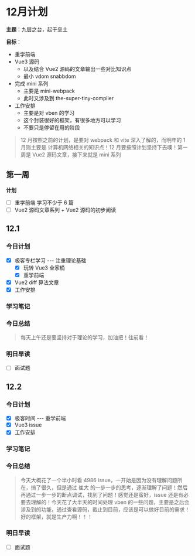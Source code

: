 # 12月计划

**主题**：九层之台，起于垒土

**目标**：

- 重学前端
- Vue3 源码
  - 以及结合 Vue2 源码的文章输出一些对比知识点
  - 最小 vdom snabbdom
- 完成 mini 系列
  - 主要是 mini-webpack
  - 此时又涉及到 the-super-tiny-complier
- 工作安排
  - 主要是对 vben 的学习
  - 这个封装很好的框架，有很多地方可以学习
  - 不要只是停留在用的阶段

> 12 月按照之前的计划，是要对 webpack 和 vite 深入了解的，而明年的 1 月则主要是 计算机网络相关的知识点！12 月要按照计划坚持下去噢！第一周是 Vue2 源码文章，接下来就是 mini 系列

## 第一周

**计划**

- [ ] 重学前端 学习不少于 6 篇
- [ ] Vue2 源码文章系列 + Vue2 源码的初步阅读

## 12.1

### 今日计划

- [x] 极客专栏学习 --- 注重理论基础
  - [x] 玩转 Vue3 全家桶
  - [x] 重学前端
- [x] Vue2 diff 算法文章
- [x] 工作安排

### 学习笔记

### 今日总结

> 每天上午还是要坚持对于理论的学习，加油把！往前看！

### 明日早读

- [ ] 面试题

## 12.2

### 今日计划

- [x] 极客时间 --- 重学前端
- [x] Vue3 issue
- [x] 工作安排

### 学习笔记

### 今日总结

> 今天大概花了一个半小时看 4986 issue，一开始是因为没有理解问题所在，搞了很久，但是通过 崔大 的一步一步的思考，逐渐理解了问题！然后再通过一步一步的断点调试，找到了问题！感觉还是蛮好，issue 还是有必要去理解的！今天花了大半天的时间处理 vben 的一些问题，主要是之后会涉及到的功能，通过查看源码，截止到目前，应该是可以做好目前的需求！好的框架，就是生产力啊！！！

### 明日早读

- [ ] 面试题